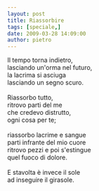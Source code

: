 ```yaml
---
layout: post
title: Riassorbire
tags: [speciale,]
date: 2009-03-28 14:09:00
author: pietro
---
```

<span><span>Il tempo torna indietro,<br/>lasciando un'orma nel futuro,<br/>la lacrima si asciuga<br/>lasciando un segno scuro.<br/><br/>Riassorbo tutto,<br/>ritrovo parti del me<br/>che credevo distrutto,<br/>ogni cosa per te;<br/><br/>riassorbo lacrime e sangue<br/>parti infrante del mio cuore<br/>ritrovo pezzi e poi s'estingue<br/>quel fuoco di dolore.<br/><br/>E stavolta è invece il sole<br/>ad inseguire il girasole.<br/></span></span>
